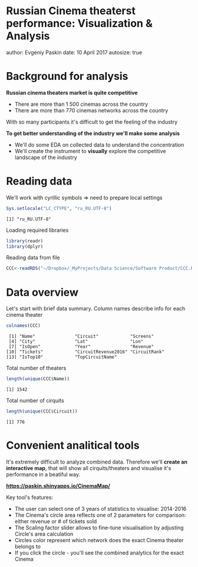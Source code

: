 
Russian Cinema theaterst performance: Visualization & Analysis
========================================================
author: Evgeniy Paskin
date: 10 April 2017
autosize: true

Background for analysis
========================================================

**Russian cinema theaters market is quite competitive**

- There are more than 1 500 cinemas across the country
- There are more than 770 cinemas networks across the country 

With so many participants it's difficult to get the feeling of the industry


**To get better understanding of the industry we'll make some analysis**
- We'll do some EDA on collected data to understand the concentration
- We'll create the instrument to **visually** explore the competitive landscape of the industry


Reading data
========================================================

We'll work with cyrillic symbols => need to prepare local settings

```r
Sys.setlocale("LC_CTYPE", "ru_RU.UTF-8")
```

```
[1] "ru_RU.UTF-8"
```

Loading required libraries

```r
library(readr)
library(dplyr)
```

Reading data from file

```r
CCC<-readRDS("~/Dropbox/_MyProjects/Data Science/Software Product/CCC.RDS")
```

Data overview
========================================================
Let's start with brief data summary.
Column names describe info for each cinema theater

```r
colnames(CCC)
```

```
 [1] "Name"               "Circuit"            "Screens"           
 [4] "City"               "Lat"                "Lon"               
 [7] "IsOpen"             "Year"               "Revenue"           
[10] "Tickets"            "CircuitRevenue2016" "CircuitRank"       
[13] "IsTop10"            "TopCircuitName"    
```
Total number of theaters

```r
length(unique(CCC$Name))
```

```
[1] 1542
```
Total number of cirquits

```r
length(unique(CCC$Circuit))
```

```
[1] 776
```


Convenient analitical tools
========================================================

It's extremely difficult to analyze combined data. Therefore we'll **create an interactive map**, that will show all cirquits/theaters and visualise it's performance in a beatiful way.

**https://paskin.shinyapps.io/CinemaMap/**

Key tool's features:
- The user can select one of 3 years of statistics to visualise: 2014-2016
- The Cinema's circle area reflects one of 2 parameters for comparison: either revenue or # of tickets sold
- The Scaling factor slider allows to fine-tune visualisation by adjusting Circle's area calculation
- Circles color represent which network does the exact Cinema theater belongs to
- If you click the circle - you'll see the combined analytics for the exact Cinema


